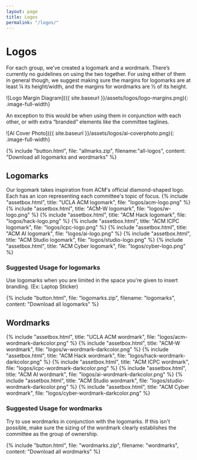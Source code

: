 ```yaml
---
layout: page
title: Logos
permalink: "/logos/"
---
```


# Logos #
For each group, we’ve created a logomark and a wordmark. There’s currently no guidelines on using the two together. For using either of them in general though, we suggest making sure the margins for logomarks are at least ¼ its height/width, and the margins for wordmarks are ½ of its height.

![Logo Margin Diagram]({{ site.baseurl }}/assets/logos/logo-margins.png){: .image-full-width}

An exception to this would be when using them in conjunction with each other, or with extra “branded” elements like the committee taglines.

![AI Cover Photo]({{ site.baseurl }}/assets/logos/ai-coverphoto.png){: .image-full-width}   

{% include "button.html", file: "allmarks.zip", filename:"all-logos", content: "Download all logomarks and wordmarks" %}

## Logomarks ##
Our logomark takes inspiration from ACM's official diamond-shaped logo. Each has an icon representing each committee's topic of focus.
{% include "assetbox.html", title: "UCLA ACM logomark", file: "logos/acm-logo.png" %}
{% include "assetbox.html", title: "ACM-W logomark", file: "logos/w-logo.png" %}
{% include "assetbox.html", title: "ACM Hack logomark", file: "logos/hack-logo.png" %}
{% include "assetbox.html", title: "ACM ICPC logomark", file: "logos/icpc-logo.png" %}
{% include "assetbox.html", title: "ACM AI logomark", file: "logos/ai-logo.png" %}
{% include "assetbox.html", title: "ACM Studio logomark", file: "logos/studio-logo.png" %}
{% include "assetbox.html", title: "ACM Cyber logomark", file: "logos/cyber-logo.png" %}

### Suggested Usage for logomarks ###
Use logomarks when you are limited in the space you're given to insert branding. (Ex: Laptop Sticker)

{% include "button.html", file: "logomarks.zip", filename: "logomarks", content: "Download all logomarks" %}

## Wordmarks ##

{% include "assetbox.html", title: "UCLA ACM wordmark", file: "logos/acm-wordmark-darkcolor.png" %}
{% include "assetbox.html", title: "ACM-W wordmark", file: "logos/w-wordmark-darkcolor.png" %}
{% include "assetbox.html", title: "ACM Hack wordmark", file: "logos/hack-wordmark-darkcolor.png" %}
{% include "assetbox.html", title: "ACM ICPC wordmark", file: "logos/icpc-wordmark-darkcolor.png" %}
{% include "assetbox.html", title: "ACM AI wordmark", file: "logos/ai-wordmark-darkcolor.png" %}
{% include "assetbox.html", title: "ACM Studio wordmark", file: "logos/studio-wordmark-darkcolor.png" %}
{% include "assetbox.html", title: "ACM Cyber wordmark", file: "logos/cyber-wordmark-darkcolor.png" %}


### Suggested Usage for wordmarks ###
Try to use wordmarks in conjunction with the logomarks. If this isn't possible, make sure the sizing of the wordmark clearly establishes the committee as the group of ownership.

{% include "button.html", file: "wordmarks.zip", filename: "wordmarks", content: "Download all wordmarks" %}

